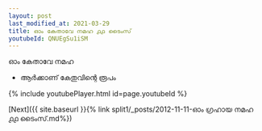 ```yaml
---
layout: post
last_modified_at: 2021-03-29
title: ഓം കേതാവേ നമഹ ൧൧ ടൈംസ്
youtubeId: QNUEgSu1iSM
---
```

 
 
 ഓം കേതാവേ നമഹ 
 
 -  ആർക്കാണ് കേതുവിന്റെ രൂപം 
 
  
 
  
 
 
 
 
 
 


{% include youtubePlayer.html id=page.youtubeId %}
 
[Next]({{ site.baseurl }}{% link  split1/_posts/2012-11-11-ഓം ഗ്രഹായ നമഹ ൧൧ ടൈംസ്.md%})
 
